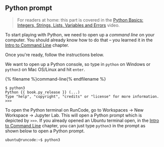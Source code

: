 ## Python prompt

> For readers at home: this part is covered in the [Python Basics: Integers, Strings, Lists, Variables and Errors](https://www.youtube.com/watch?v=MO63L4s-20U) video.

To start playing with Python, we need to open up a *command line* on your computer. You should already know how to do that – you learned it in the [Intro to Command Line](../intro_to_command_line/README.md) chapter.

Once you're ready, follow the instructions below.

We want to open up a Python console, so type in `python` on Windows or `python3` on Mac OS/Linux and hit `enter`.

{% filename %}command-line{% endfilename %}
```
$ python3
Python {{ book.py_release }} (...)
Type "help", "copyright", "credits" or "license" for more information.
>>>
```

<!--sec data-title="Opening: RunCode Cloud Environment" data-id="runcode_prompt" data-collapse=true ces-->

To open the Python terminal on RunCode, go to Workspaces → New Workspace → Jupyter Lab. This will open a Python prompt 
which is depicted by `>>>`. If you already opened an Ubuntu terminal open, in the [Intro to Command Line](../intro_to_command_line/README.md) chapter, you can just type `python3` in the prompt as shown below to open a Python prompt.

`ubuntu@runcode:~$ python3`

<!--endsec-->